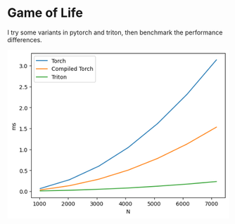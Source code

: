 # Game of Life

I try some variants in pytorch and triton, then benchmark the performance differences.

![](images/main.png)